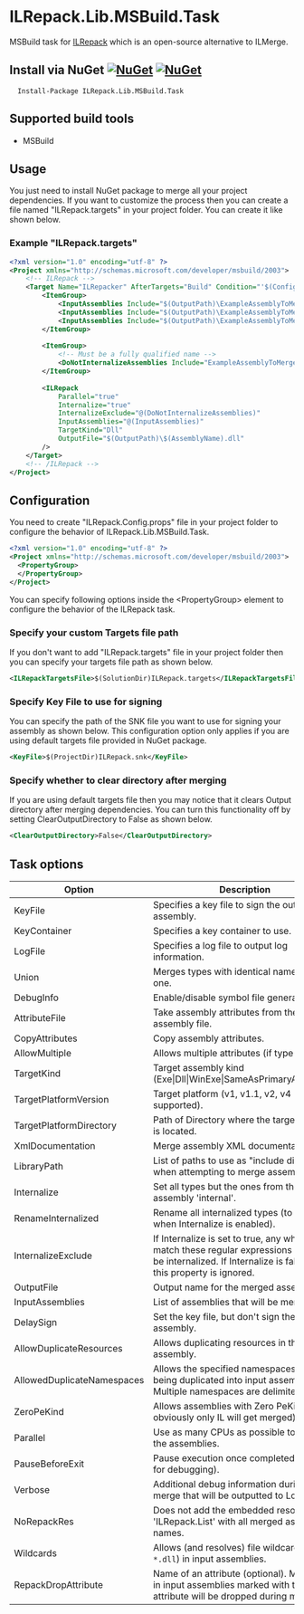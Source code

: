 # ILRepack.Lib.MSBuild.Task

MSBuild task for [ILRepack](https://github.com/gluck/il-repack) which is an open-source alternative to ILMerge.

## Install via NuGet [![NuGet](https://img.shields.io/nuget/v/ILRepack.Lib.MSBuild.Task.svg)](https://www.nuget.org/packages/ILRepack.Lib.MSBuild.Task/) [![NuGet](https://img.shields.io/nuget/dt/ILRepack.Lib.MSBuild.Task.svg)](https://www.nuget.org/packages/ILRepack.Lib.MSBuild.Task/)

      Install-Package ILRepack.Lib.MSBuild.Task

## Supported build tools

* MSBuild

## Usage

You just need to install NuGet package to merge all your project dependencies. If you want to customize the process then
you can create a file named "ILRepack.targets" in your project folder. You can create it like shown below.

### Example "ILRepack.targets"

```xml
<?xml version="1.0" encoding="utf-8" ?>
<Project xmlns="http://schemas.microsoft.com/developer/msbuild/2003">
    <!-- ILRepack -->
    <Target Name="ILRepacker" AfterTargets="Build" Condition="'$(Configuration)' == 'Release'">
        <ItemGroup>
            <InputAssemblies Include="$(OutputPath)\ExampleAssemblyToMerge1.dll" />
            <InputAssemblies Include="$(OutputPath)\ExampleAssemblyToMerge2.dll" />
            <InputAssemblies Include="$(OutputPath)\ExampleAssemblyToMerge3.dll" />
        </ItemGroup>
    
        <ItemGroup>
            <!-- Must be a fully qualified name -->
            <DoNotInternalizeAssemblies Include="ExampleAssemblyToMerge3" />
        </ItemGroup>
    
        <ILRepack
            Parallel="true"
            Internalize="true"
            InternalizeExclude="@(DoNotInternalizeAssemblies)"
            InputAssemblies="@(InputAssemblies)"
            TargetKind="Dll"
            OutputFile="$(OutputPath)\$(AssemblyName).dll"
        />
    </Target>
    <!-- /ILRepack -->
</Project>
```

## Configuration

You need to create "ILRepack.Config.props" file in your project folder to configure the behavior of
ILRepack.Lib.MSBuild.Task.

```xml
<?xml version="1.0" encoding="utf-8" ?>
<Project xmlns="http://schemas.microsoft.com/developer/msbuild/2003">
  <PropertyGroup>
  </PropertyGroup>
</Project>
```

You can specify following options inside the &lt;PropertyGroup&gt; element to configure the behavior of the ILRepack
task.

### Specify your custom Targets file path

If you don't want to add "ILRepack.targets" file in your project folder then you can specify your targets file path as
shown below.

```xml
<ILRepackTargetsFile>$(SolutionDir)ILRepack.targets</ILRepackTargetsFile>
```

### Specify Key File to use for signing

You can specify the path of the SNK file you want to use for signing your assembly as shown below. This configuration
option only applies if you are using default targets file provided in NuGet package.

```xml
<KeyFile>$(ProjectDir)ILRepack.snk</KeyFile>
```

### Specify whether to clear directory after merging

If you are using default targets file then you may notice that it clears Output directory after merging dependencies.
You can turn this functionality off by setting ClearOutputDirectory to False as shown below.

```xml
<ClearOutputDirectory>False</ClearOutputDirectory>
```

## Task options

| Option                     | Description                                                                                                                                                |
|----------------------------|------------------------------------------------------------------------------------------------------------------------------------------------------------|
| KeyFile                    | Specifies a key file to sign the output assembly.                                                                                                          |
| KeyContainer               | Specifies a key container to use.                                                                                                                          |
| LogFile                    | Specifies a log file to output log information.                                                                                                            |
| Union                      | Merges types with identical names into one.                                                                                                                |
| DebugInfo                  | Enable/disable symbol file generation.                                                                                                                     |
| AttributeFile              | Take assembly attributes from the given assembly file.                                                                                                     |
| CopyAttributes             | Copy assembly attributes.                                                                                                                                  |
| AllowMultiple              | Allows multiple attributes (if type allows).                                                                                                               |
| TargetKind                 | Target assembly kind (Exe\|Dll\|WinExe\|SameAsPrimaryAssembly)                                                                                             |
| TargetPlatformVersion      | Target platform (v1, v1.1, v2, v4 supported).                                                                                                              |
| TargetPlatformDirectory    | Path of Directory where the target platform is located.                                                                                                    |
| XmlDocumentation           | Merge assembly XML documentation.                                                                                                                          |
| LibraryPath                | List of paths to use as "include directories" when attempting to merge assemblies.                                                                         |
| Internalize                | Set all types but the ones from the first assembly 'internal'.                                                                                             |
| RenameInternalized         | Rename all internalized types (to be used when Internalize is enabled).                                                                                    |
| InternalizeExclude         | If Internalize is set to true, any which match these regular expressions will not be internalized. If Internalize is false, then this property is ignored. |
| OutputFile                 | Output name for the merged assembly.                                                                                                                       |
| InputAssemblies            | List of assemblies that will be merged.                                                                                                                    |
| DelaySign                  | Set the key file, but don't sign the assembly.                                                                                                             |
| AllowDuplicateResources    | Allows duplicating resources in the output assembly.                                                                                                       |
| AllowedDuplicateNamespaces | Allows the specified namespaces from being duplicated into input assemblies. Multiple namespaces are delimited by ",".                                     |
| ZeroPeKind                 | Allows assemblies with Zero PeKind (but obviously only IL will get merged).                                                                                |
| Parallel                   | Use as many CPUs as possible to merge the assemblies.                                                                                                      |
| PauseBeforeExit            | Pause execution once completed (good for debugging).                                                                                                       |
| Verbose                    | Additional debug information during the merge that will be outputted to LogFile.                                                                           |
| NoRepackRes                | Does not add the embedded resource 'ILRepack.List' with all merged assembly names.                                                                         |
| Wildcards                  | Allows (and resolves) file wildcards (e.g., `*.dll`) in input assemblies.                                                                                  |
| RepackDropAttribute        | Name of an attribute (optional). Members in input assemblies marked with this attribute will be dropped during merging.                                    |
